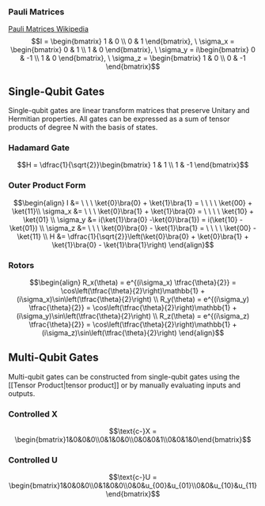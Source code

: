 ### Pauli Matrices
[Pauli Matrices Wikipedia](https://en.wikipedia.org/wiki/Pauli_matrices)
$$I = \begin{bmatrix} 1 & 0 \\ 0 & 1 \end{bmatrix}, \ \sigma_x = \begin{bmatrix} 0 & 1 \\ 1 & 0 \end{bmatrix}, \ \sigma_y = i\begin{bmatrix} 0 & -1 \\ 1 & 0 \end{bmatrix}, \ \sigma_z = \begin{bmatrix} 1 & 0 \\ 0 & -1 \end{bmatrix}$$
## Single-Qubit Gates
Single-qubit gates are linear transform matrices that preserve Unitary and Hermitian properties.
All gates can be expressed as a sum of tensor products of degree N with the basis of states.
### Hadamard Gate
$$H = \dfrac{1}{\sqrt{2}}\begin{bmatrix} 1 & 1 \\ 1 & -1 \end{bmatrix}$$
### Outer Product Form
$$\begin{align}
I &= \ \ \ \ket{0}\bra{0} + \ket{1}\bra{1} = \ \ \ \ \ket{00} + \ket{11}\\
\sigma_x &= \ \ \ \ket{0}\bra{1} + \ket{1}\bra{0} = \ \ \ \ \ket{10} + \ket{01} \\
\sigma_y &= i(\ket{1}\bra{0} -\ket{0}\bra{1}) = i(\ket{10} - \ket{01}) \\
\sigma_z &= \ \ \ \ket{0}\bra{0} - \ket{1}\bra{1} = \ \ \ \ \ket{00} - \ket{11} \\
H &= \dfrac{1}{\sqrt{2}}\left(\ket{0}\bra{0} + \ket{0}\bra{1} + \ket{1}\bra{0} - \ket{1}\bra{1}\right)
\end{align}$$
### Rotors
$$\begin{align}
R_x(\theta) = e^{(i\sigma_x) \tfrac{\theta}{2}} = \cos\left(\tfrac{\theta}{2}\right)\mathbb{1} + (i\sigma_x)\sin\left(\tfrac{\theta}{2}\right) \\
R_y(\theta) = e^{(i\sigma_y) \tfrac{\theta}{2}} = \cos\left(\tfrac{\theta}{2}\right)\mathbb{1} + (i\sigma_y)\sin\left(\tfrac{\theta}{2}\right) \\
R_z(\theta) = e^{(i\sigma_z) \tfrac{\theta}{2}} = \cos\left(\tfrac{\theta}{2}\right)\mathbb{1} + (i\sigma_z)\sin\left(\tfrac{\theta}{2}\right)
\end{align}$$
## Multi-Qubit Gates
Multi-qubit gates can be constructed from single-qubit gates using the [[Tensor Product\|tensor product]] or by manually evaluating inputs and outputs.
### Controlled X
$$\text{c-}X = \begin{bmatrix}1&0&0&0\\0&1&0&0\\0&0&0&1\\0&0&1&0\end{bmatrix}$$
### Controlled U
$$\text{c-}U = \begin{bmatrix}1&0&0&0\\0&1&0&0\\0&0&u_{00}&u_{01}\\0&0&u_{10}&u_{11}\end{bmatrix}$$
